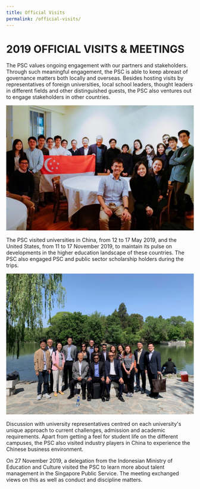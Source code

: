 ```yaml
---
title: Official Visits
permalink: /official-visits/
---
```

# **2019 OFFICIAL VISITS & MEETINGS**

The PSC values ongoing engagement with our partners and stakeholders. Through such meaningful engagement, the PSC is able to keep abreast of governance matters both locally and overseas. Besides hosting visits by representatives of foreign universities, local school leaders, thought leaders in different fields and other distinguished guests, the PSC also ventures out to engage stakeholders in other countries.

![alt text - group photo of PSC visit to the United States](/images/21.jpg)

The PSC visited universities in China, from 12 to 17 May 2019, and the United States, from 11 to 17 November 2019, to maintain its pulse on developments in the higher education landscape of these countries. The PSC also engaged PSC and public sector scholarship holders during the trips.

![alt text - group photo of PSC visit to China](/images/22.jpg)

Discussion with university representatives centred on each university's unique approach to current challenges, admission and academic requirements. Apart from getting a feel for student life on the different campuses, the PSC also visited industry players in China to experience the Chinese business environment.

On 27 November 2019, a delegation from the Indonesian Ministry of Education and Culture visited the PSC to learn more about talent management in the Singapore Public Service. The meeting exchanged views on this as well as conduct and discipline matters.

